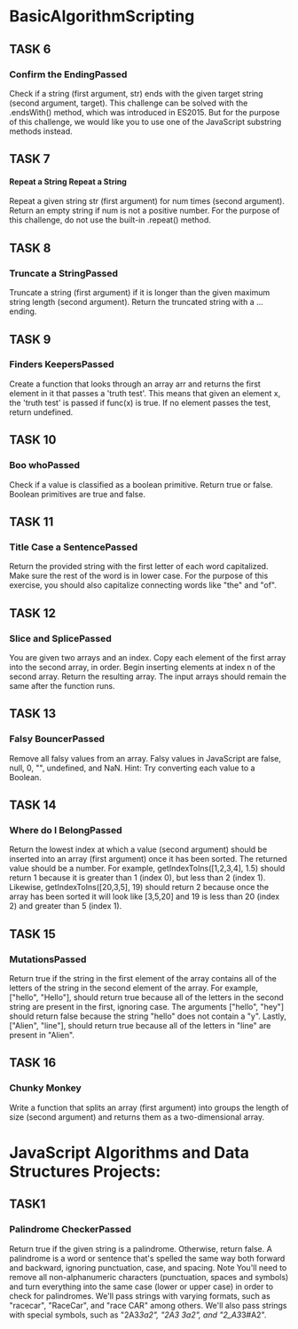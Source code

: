 # BasicAlgorithmScripting

## TASK 6
### Confirm the EndingPassed
Check if a string (first argument, str) ends with the given target string (second argument, target).
This challenge can be solved with the .endsWith() method, which was introduced in ES2015. But for the purpose of this challenge, we would like you to use one of the JavaScript substring methods instead.
## TASK 7

#### Repeat a String Repeat a String
Repeat a given string str (first argument) for num times (second argument). Return an empty string if num is not a positive number. For the purpose of this challenge, do not use the built-in .repeat() method.

## TASK 8
### Truncate a StringPassed
Truncate a string (first argument) if it is longer than the given maximum string length (second argument). Return the truncated string with a ... ending.

## TASK 9
### Finders KeepersPassed
Create a function that looks through an array arr and returns the first element in it that passes a 'truth test'. This means that given an element x, the 'truth test' is passed if func(x) is true. If no element passes the test, return undefined.

## TASK 10 
### Boo whoPassed
Check if a value is classified as a boolean primitive. Return true or false.
Boolean primitives are true and false.

## TASK 11
### Title Case a SentencePassed
Return the provided string with the first letter of each word capitalized. Make sure the rest of the word is in lower case.
For the purpose of this exercise, you should also capitalize connecting words like "the" and "of".

## TASK 12
### Slice and SplicePassed
You are given two arrays and an index.
Copy each element of the first array into the second array, in order.
Begin inserting elements at index n of the second array.
Return the resulting array. The input arrays should remain the same after the function runs.

## TASK 13
### Falsy BouncerPassed
Remove all falsy values from an array.
Falsy values in JavaScript are false, null, 0, "", undefined, and NaN.
Hint: Try converting each value to a Boolean.

## TASK 14
### Where do I BelongPassed
Return the lowest index at which a value (second argument) should be inserted into an array (first argument) once it has been sorted. The returned value should be a number.
For example, getIndexToIns([1,2,3,4], 1.5) should return 1 because it is greater than 1 (index 0), but less than 2 (index 1).
Likewise, getIndexToIns([20,3,5], 19) should return 2 because once the array has been sorted it will look like [3,5,20] and 19 is less than 20 (index 2) and greater than 5 (index 1).

## TASK 15
### MutationsPassed
Return true if the string in the first element of the array contains all of the letters of the string in the second element of the array.
For example, ["hello", "Hello"], should return true because all of the letters in the second string are present in the first, ignoring case.
The arguments ["hello", "hey"] should return false because the string "hello" does not contain a "y".
Lastly, ["Alien", "line"], should return true because all of the letters in "line" are present in "Alien".

## TASK 16
### Chunky Monkey
Write a function that splits an array (first argument) into groups the length of size (second argument) and returns them as a two-dimensional array.


# JavaScript Algorithms and Data Structures Projects: 

## TASK1
### Palindrome CheckerPassed

Return true if the given string is a palindrome. Otherwise, return false.
A palindrome is a word or sentence that's spelled the same way both forward and backward, ignoring punctuation, case, and spacing.
Note
You'll need to remove all non-alphanumeric characters (punctuation, spaces and symbols) and turn everything into the same case (lower or upper case) in order to check for palindromes.
We'll pass strings with varying formats, such as "racecar", "RaceCar", and "race CAR" among others.
We'll also pass strings with special symbols, such as "2A3*3a2", "2A3 3a2", and "2_A3*3#A2".
